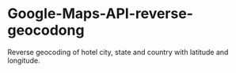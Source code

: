 # Google-Maps-API-reverse-geocodong

Reverse geocoding of hotel city, state and country with latitude and longitude.

